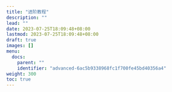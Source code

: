 ```yaml
---
title: "进阶教程"
description: ""
lead: ""
date: 2023-07-25T18:09:48+08:00
lastmod: 2023-07-25T18:09:48+08:00
draft: true
images: []
menu:
  docs:
    parent: ""
    identifier: "advanced-6ac5b9338968fc1f700fe45bd40356a4"
weight: 300
toc: true
---
```

